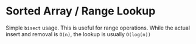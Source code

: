 # Sorted Array / Range Lookup

Simple `bisect` usage. This is useful for range operations. While the actual insert and removal is `O(n)`, the lookup is usually `O(log(n))`
